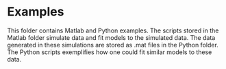 # Examples
This folder contains Matlab and Python examples. The scripts stored in the Matlab folder simulate data and fit models to the simulated data. The data generated in these simulations are stored as .mat files in the Python folder. The Python scripts exemplifies how one could fit similar models to these data.